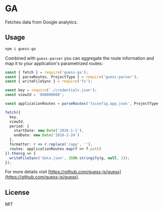 # GA

Fetches data from Google analytics.

## Usage

```bash
npm i guess-ga
```

Combined with `guess-parser` you can aggregate the route information and map it to your application's parametrized routes:

```ts
const { fetch } = require('guess-ga');
const { parseRoutes, ProjectType } = require('guess-parser');
const { writeFileSync } = require('fs');

const key = require('./credentials.json');
const viewId = '000000000';

const applicationRoutes = parseRoutes('tsconfig.app.json', ProjectType.Angular);

fetch({
  key,
  viewId,
  period: {
    startDate: new Date('2016-1-1'),
    endDate: new Date('2018-2-24')
  },
  formatter: r => r.replace('/app', ''),
  routes: applicationRoutes.map(f => f.path)
}).then(g => {
  writeFileSync('data.json', JSON.stringify(g, null, 2));
});
```

For more details visit [https://github.com/guess-js/guess](https://github.com/guess-js/guess).

## License

MIT
